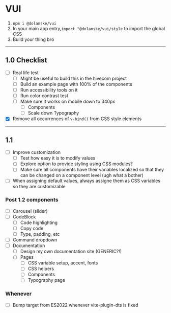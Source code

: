 # VUI

1. `npm i @dolanske/vui`
2. In your main app entry,`import "@dolanske/vui/style` to import the global CSS
3. Build your thing bro

---

## 1.0 Checklist

- [ ] Real life test
  - [ ] Might be useful to build this in the hivecom project
  - [ ] Build an example page with 100% of the components
  - [ ] Run accessibility tools on it
  - [ ] Run color contrast test
  - [ ] Make sure it works on mobile down to 340px
    - [ ] Components
    - [ ] Scale down Typography
- [x] Remove all occurrences of `v-bind()` from CSS style elements
---

## 1.1

- [ ] Improve customization
  - [ ] Test how easy it is to modify values
  - [ ] Explore option to provide styling using CSS modules?
  - [ ] Make sure all components have their variables localized so that they can be changed on a component level (ugh what a bother)

- [ ] When assigning default values, always assigne them as CSS variables so they are customizable

### Post 1.2 components

- [ ] Carousel (slider)
- [ ] CodeBlock
  - [ ] Code highlighting
  - [ ] Copy code
  - [ ] Type, padding, etc
- [ ] Command dropdown
- [ ] Documentation
  - [ ] Design my own documentation site (GENERIC?!)
  - [ ] Pages
    - [ ] CSS variable setup, accent, fonts
    - [ ] CSS helpers
    - [ ] Components
    - [ ] Typography page

### Whenever

- [ ] Bump target from ES2022 whenever vite-plugin-dts is fixed
